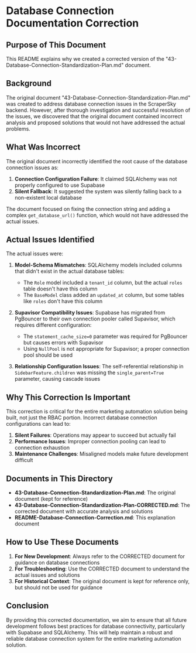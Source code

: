 # Database Connection Documentation Correction

## Purpose of This Document

This README explains why we created a corrected version of the "43-Database-Connection-Standardization-Plan.md" document.

## Background

The original document "43-Database-Connection-Standardization-Plan.md" was created to address database connection issues in the ScraperSky backend. However, after thorough investigation and successful resolution of the issues, we discovered that the original document contained incorrect analysis and proposed solutions that would not have addressed the actual problems.

## What Was Incorrect

The original document incorrectly identified the root cause of the database connection issues as:

1. **Connection Configuration Failure**: It claimed SQLAlchemy was not properly configured to use Supabase
2. **Silent Fallback**: It suggested the system was silently falling back to a non-existent local database

The document focused on fixing the connection string and adding a complex `get_database_url()` function, which would not have addressed the actual issues.

## Actual Issues Identified

The actual issues were:

1. **Model-Schema Mismatches**: SQLAlchemy models included columns that didn't exist in the actual database tables:

   - The `Role` model included a `tenant_id` column, but the actual `roles` table doesn't have this column
   - The `BaseModel` class added an `updated_at` column, but some tables like `roles` don't have this column

2. **Supavisor Compatibility Issues**: Supabase has migrated from PgBouncer to their own connection pooler called Supavisor, which requires different configuration:

   - The `statement_cache_size=0` parameter was required for PgBouncer but causes errors with Supavisor
   - Using `NullPool` is not appropriate for Supavisor; a proper connection pool should be used

3. **Relationship Configuration Issues**: The self-referential relationship in `SidebarFeature.children` was missing the `single_parent=True` parameter, causing cascade issues

## Why This Correction Is Important

This correction is critical for the entire marketing automation solution being built, not just the RBAC portion. Incorrect database connection configurations can lead to:

1. **Silent Failures**: Operations may appear to succeed but actually fail
2. **Performance Issues**: Improper connection pooling can lead to connection exhaustion
3. **Maintenance Challenges**: Misaligned models make future development difficult

## Documents in This Directory

- **43-Database-Connection-Standardization-Plan.md**: The original document (kept for reference)
- **43-Database-Connection-Standardization-Plan-CORRECTED.md**: The corrected document with accurate analysis and solutions
- **README-Database-Connection-Correction.md**: This explanation document

## How to Use These Documents

1. **For New Development**: Always refer to the CORRECTED document for guidance on database connections
2. **For Troubleshooting**: Use the CORRECTED document to understand the actual issues and solutions
3. **For Historical Context**: The original document is kept for reference only, but should not be used for guidance

## Conclusion

By providing this corrected documentation, we aim to ensure that all future development follows best practices for database connectivity, particularly with Supabase and SQLAlchemy. This will help maintain a robust and reliable database connection system for the entire marketing automation solution.
